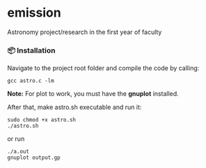 # emission
Astronomy project/research in the first year of faculty

### :package: Installation
Navigate to the project root folder and compile the code by calling:
```
gcc astro.c -lm
```
**Note:** For plot to work, you must have the **gnuplot** installed.

After that, make astro.sh executable and run it:

```
sudo chmod +x astro.sh
./astro.sh
```
or run 
```
./a.out
gnuplot output.gp
```
